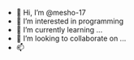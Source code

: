 - 👋 Hi, I’m @mesho-17
- 👀 I’m interested in programming
- 🌱 I’m currently learning ...
- 💞️ I’m looking to collaborate on ...
- 📫 

<!---
mesho-17/mesho-17 is a ✨ special ✨ repository because its `README.md` (this file) appears on your GitHub profile.
You can click the Preview link to take a look at your changes.
--->
